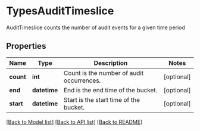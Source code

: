 # TypesAuditTimeslice

AuditTimeslice counts the number of audit events for a given time period

## Properties
Name | Type | Description | Notes
------------ | ------------- | ------------- | -------------
**count** | **int** | Count is the number of audit occurrences.  | [optional] 
**end** | **datetime** | End is the end time of the bucket.  | [optional] 
**start** | **datetime** | Start is the start time of the bucket.  | [optional] 

[[Back to Model list]](../README.md#documentation-for-models) [[Back to API list]](../README.md#documentation-for-api-endpoints) [[Back to README]](../README.md)


